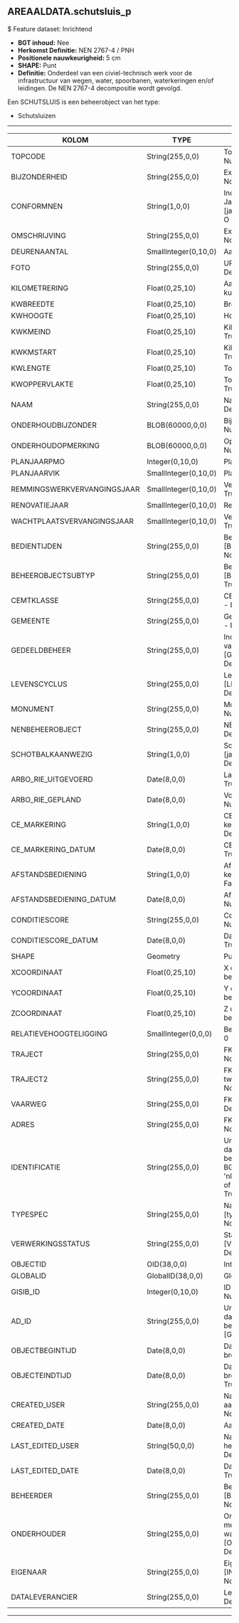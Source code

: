 ﻿## AREAALDATA.schutsluis_p

$ Feature dataset: Inrichtend


* __BGT inhoud:__ Nee
* __Herkomst Definitie:__ NEN 2767-4 / PNH
* __Positionele nauwkeurigheid:__ 5 cm
* __SHAPE:__ Punt
* __Definitie:__ Onderdeel van een civiel-technisch werk voor de infrastructuur van wegen, water, spoorbanen, waterkeringen en/of leidingen. De NEN 2767-4 decompositie wordt gevolgd. 

Een SCHUTSLUIS is een beheerobject van het type:  

* Schutsluizen

***

|KOLOM                               |TYPE                |DEFINITIE|
|------                              |----                |-----    |
|TOPCODE                             |String(255,0,0)     |Topcode, keuzelijst [TOPCODE] - Nullable: True Default: None|
|BIJZONDERHEID                       |String(255,0,0)     |Extra toelichting - Nullable: True Default: None|
|CONFORMNEN                          |String(1,0,0)       |Indicatie of classificatie conform NEN is, Ja/Nee/Onbekend, keuzelijst [jaNeeOnbekend] Nullable: False Default: O|
|OMSCHRIJVING                        |String(255,0,0)     |Extra toelichting - Nullable: True Default: None|
|DEURENAANTAL                        |SmallInteger(0,10,0)|Aantal deuren (bij sluis) - Nullable: True|
|FOTO                                |String(255,0,0)     |URL naar Afbeelding - Nullable: True Default: None|
|KILOMETRERING                       |Float(0,25,10)      |Aanduiding Kilometrering ligging kunstwerk - Nullable: True|
|KWBREEDTE                           |Float(0,25,10)      |Breedte kunstwerk - Nullable: True|
|KWHOOGTE                            |Float(0,25,10)      |Hoogte kunstwerk - Nullable: True|
|KWKMEIND                            |Float(0,25,10)      |Kilometrering eind kunstwerk - Nullable: True|
|KWKMSTART                           |Float(0,25,10)      |Kilometrering start kunstwerk - Nullable: True|
|KWLENGTE                            |Float(0,25,10)      |Totale lengte kunstwerk - Nullable: True|
|KWOPPERVLAKTE                       |Float(0,25,10)      |Totale oppervlakte kunstwerk - Nullable: True|
|NAAM                                |String(255,0,0)     |Naam van het kunstwerk - Nullable: True Default: None|
|ONDERHOUDBIJZONDER                  |BLOB(60000,0,0)     |Bijzonderheden over onderhoud []- Nullable: True Default: None| 
|ONDERHOUDOPMERKING                  |BLOB(60000,0,0)     |Opmerkingen over het onderhoud [] - Nullable: True Default: None|
|PLANJAARPMO                         |Integer(0,10,0)     |Planjaar PMO  - Nullable: True|
|PLANJAARVIK                         |SmallInteger(0,10,0)|Planjaar VIK  - Nullable: True|
|REMMINGSWERKVERVANGINGSJAAR         |SmallInteger(0,10,0)|Vervangingsjaar Remwerk  - Nullable: True|
|RENOVATIEJAAR                       |SmallInteger(0,10,0)|Renovatie jaar  - Nullable: True|
|WACHTPLAATSVERVANGINGSJAAR          |SmallInteger(0,10,0)|Vervangingsjaar wachtplaats  - Nullable: True|
|BEDIENTIJDEN                        |String(255,0,0)     |Bedientijden waarde, keuzelijst [BEDIENTIJDEN] - Nullable: True Default: None|
|BEHEEROBJECTSUBTYP                  |String(255,0,0)     |Beheerobject subtype, keuzelijst [BEHEER_OBJECT_SUBTYPE] - Nullable: True Default: None|
|CEMTKLASSE                          |String(255,0,0)     |CEMTKLASSE, keuzelijst [CEMT_KLASSE] - Nullable: True Default: None|
|GEMEENTE                            |String(255,0,0)     |Gemeente naam, keuzelijst [GEMEENTE] - Nullable: True Default: None|
|GEDEELDBEHEER                       |String(255,0,0)     |Indien van toepassing, tweede beheerder van het object, keuzelijst [GEDEELD_BEHEER] - Nullable: True Default: None|
|LEVENSCYCLUS                        |String(255,0,0)     |Levenscyclus, keuzelijst [LEVENSCYCLUS] - Nullable: True Default: None|
|MONUMENT                            |String(255,0,0)     |Monument, keuzelijst [MONUMENT] - Nullable: True Default: None|
|NENBEHEEROBJECT                     |String(255,0,0)     |NENBEHEEROBJECT - Nullable: True Default: None|
|SCHOTBALKAANWEZIG                   |String(1,0,0)       |Schotbalk aanwezig, keuzelijst [jaNeeOnbekend] - Nullable: True Default: None|
|ARBO_RIE_UITGEVOERD                 |Date(8,0,0)         |Laatst uitgevoerde RIE (datum) - Nullable: True|
|ARBO_RIE_GEPLAND                    |Date(8,0,0)         |Volgende geplande RIE (datum) - Nullable: True|
|CE_MARKERING                        |String(1,0,0)       |CE markering: Ja/Nee/Onbekend, keuzelijst [jaNeeOnbekend] Nullable: True Default: O|
|CE_MARKERING_DATUM                  |Date(8,0,0)         |CE markering sinds (datum) - Nullable: True|
|AFSTANDSBEDIENING                   |String(1,0,0)       |Afstandsbediening (Ja/Nee/Onbekend, keuzelijst [jaNeeOnbekend] Nullable: False Default: O|
|AFSTANDSBEDIENING_DATUM             |Date(8,0,0)         |Afstandsbediening sinds (datum) - Nullable: True|
|CONDITIESCORE                       |String(255,0,0)     |Conditiescore conform NEN 2767-4 - Nullable: True Default: None|
|CONDITIESCORE_DATUM                 |Date(8,0,0)         |Datum opname Conditiescore - Nullable: True|
|SHAPE                               |Geometry            |Punt|
|XCOORDINAAT                         |Float(0,25,10)      |X coordinaat Middenpunt beheerobject(RD) - Nullable: True|
|YCOORDINAAT                         |Float(0,25,10)      |Y coordinaat Middenpunt beheerobject(RD) - Nullable: True|
|ZCOORDINAAT                         |Float(0,25,10)      |Z coordinaat Middenpunt beheerobject(RD) - Nullable: True|
|RELATIEVEHOOGTELIGGING              |SmallInteger(0,0,0) |Beschrijving - [] - Nullable: False Default: 0|
|TRAJECT                             |String(255,0,0)     |FK naar traject_v - Nullable: True Default: None| 
|TRAJECT2                            |String(255,0,0)     |FK naar traject_v - in het geval van een tweede traject - Nullable: True Default: None|
|VAARWEG                             |String(255,0,0)     |FK naar vaarweg_l - Nullable: True Default: None|
|ADRES                               |String(255,0,0)     |FK naar adres_tbl - Nullable: True Default: None|
|IDENTIFICATIE                       |String(255,0,0)     |Uniek identificatienummer voor het object dat onveranderlijk is zolang het object bestaat: bevat indien van toepassing BGT/IMKL ID in format 'nl.imgeo/imkl.bronhouderscode.LokaalID' of anders: '00000'.LokaalID - Nullable: True Default: None|
|TYPESPEC                            |String(255,0,0)     |Nadere typering van het object, keuzelijst [typeSpecSSS] - Nullable: True Default: None|
|VERWERKINGSSTATUS                   |String(255,0,0)     |Status van de gegevens, keuzelijst [VERWERKINGSSTATUS] - Nullable: False Default: Nieuw|
|OBJECTID                            |OID(38,0,0)         |Interne ID ArcGIS - Nullable: False|
|GLOBALID                            |GlobalID(38,0,0)    |Global Unique Identifier - Nullable: False|
|GISIB_ID                            |Integer(0,10,0)     |ID beheer openbare ruimte (GISIB) - Nullable: True|
|AD_ID                               |String(255,0,0)     |Uniek identificatienummer voor het object dat onveranderlijk is zolang het object bestaat in Areaaldata: in format 'AD.[GUID]' - Nullable: False Default: None|
|OBJECTBEGINTIJD                     |Date(8,0,0)         |Datum waarop het object bij de bronhouder is ontstaan - Nullable: True|
|OBJECTEINDTIJD                      |Date(8,0,0)         |Datum waarop het object bij de bronhouder niet meer geldig is - Nullable: True|
|CREATED_USER                        |String(255,0,0)     |Naam van gebruiker die de rij heeft aangemaakt - Nullable: True Default: None|
|CREATED_DATE                        |Date(8,0,0)         |Aanmaakdatum - Nullable: True|
|LAST_EDITED_USER                    |String(50,0,0)      |Naam van gebruiker die de laatste mutatie heeft doorgevoerd - Nullable: True Default: None|
|LAST_EDITED_DATE                    |Date(8,0,0)         |Datum van de laatste mutatie - Nullable: True|
|BEHEERDER                           |String(255,0,0)     |Beheerder van het object, keuzelijst [BEHEERDER] - Nullable: True Default: None|
|ONDERHOUDER                         |String(255,0,0)     |Onderhouder van het object: kan meerdere door puntkomma gescheiden waardes bevatten, keuzelijst [ONDERHOUDER] - Nullable: True Default: None|
|EIGENAAR                            |String(255,0,0)     |Eigenaar van het object, keuzelijst [INSTANTIE] - Nullable: True Default: None| 
|DATALEVERANCIER                     |String(255,0,0)     |Leverancier van de data - Nullable: True Default: None|


***

